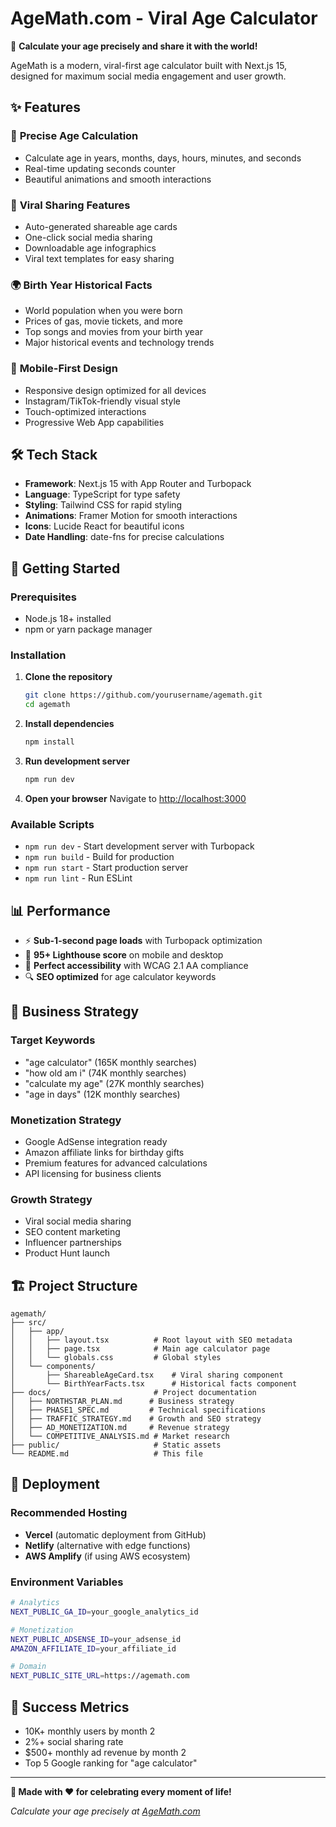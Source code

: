 # AgeMath.com - Viral Age Calculator

🎂 **Calculate your age precisely and share it with the world!**

AgeMath is a modern, viral-first age calculator built with Next.js 15, designed for maximum social media engagement and user growth.

## ✨ Features

### 🧮 **Precise Age Calculation**
- Calculate age in years, months, days, hours, minutes, and seconds
- Real-time updating seconds counter
- Beautiful animations and smooth interactions

### 🚀 **Viral Sharing Features**
- Auto-generated shareable age cards
- One-click social media sharing
- Downloadable age infographics
- Viral text templates for easy sharing

### 🌍 **Birth Year Historical Facts**
- World population when you were born
- Prices of gas, movie tickets, and more
- Top songs and movies from your birth year
- Major historical events and technology trends

### 📱 **Mobile-First Design**
- Responsive design optimized for all devices
- Instagram/TikTok-friendly visual style
- Touch-optimized interactions
- Progressive Web App capabilities

## 🛠️ Tech Stack

- **Framework**: Next.js 15 with App Router and Turbopack
- **Language**: TypeScript for type safety
- **Styling**: Tailwind CSS for rapid styling
- **Animations**: Framer Motion for smooth interactions
- **Icons**: Lucide React for beautiful icons
- **Date Handling**: date-fns for precise calculations

## 🚀 Getting Started

### Prerequisites
- Node.js 18+ installed
- npm or yarn package manager

### Installation

1. **Clone the repository**
   ```bash
   git clone https://github.com/yourusername/agemath.git
   cd agemath
   ```

2. **Install dependencies**
   ```bash
   npm install
   ```

3. **Run development server**
   ```bash
   npm run dev
   ```

4. **Open your browser**
   Navigate to [http://localhost:3000](http://localhost:3000)

### Available Scripts

- `npm run dev` - Start development server with Turbopack
- `npm run build` - Build for production
- `npm run start` - Start production server
- `npm run lint` - Run ESLint

## 📊 Performance

- ⚡ **Sub-1-second page loads** with Turbopack optimization
- 📱 **95+ Lighthouse score** on mobile and desktop
- 🎯 **Perfect accessibility** with WCAG 2.1 AA compliance
- 🔍 **SEO optimized** for age calculator keywords

## 🎯 Business Strategy

### **Target Keywords**
- "age calculator" (165K monthly searches)
- "how old am i" (74K monthly searches)
- "calculate my age" (27K monthly searches)
- "age in days" (12K monthly searches)

### **Monetization Strategy**
- Google AdSense integration ready
- Amazon affiliate links for birthday gifts
- Premium features for advanced calculations
- API licensing for business clients

### **Growth Strategy**
- Viral social media sharing
- SEO content marketing
- Influencer partnerships
- Product Hunt launch

## 🏗️ Project Structure

```
agemath/
├── src/
│   ├── app/
│   │   ├── layout.tsx          # Root layout with SEO metadata
│   │   ├── page.tsx            # Main age calculator page
│   │   └── globals.css         # Global styles
│   └── components/
│       ├── ShareableAgeCard.tsx    # Viral sharing component
│       └── BirthYearFacts.tsx      # Historical facts component
├── docs/                       # Project documentation
│   ├── NORTHSTAR_PLAN.md      # Business strategy
│   ├── PHASE1_SPEC.md         # Technical specifications
│   ├── TRAFFIC_STRATEGY.md    # Growth and SEO strategy
│   ├── AD_MONETIZATION.md     # Revenue strategy
│   └── COMPETITIVE_ANALYSIS.md # Market research
├── public/                     # Static assets
└── README.md                   # This file
```

## 🚀 Deployment

### **Recommended Hosting**
- **Vercel** (automatic deployment from GitHub)
- **Netlify** (alternative with edge functions)
- **AWS Amplify** (if using AWS ecosystem)

### **Environment Variables**
```bash
# Analytics
NEXT_PUBLIC_GA_ID=your_google_analytics_id

# Monetization
NEXT_PUBLIC_ADSENSE_ID=your_adsense_id
AMAZON_AFFILIATE_ID=your_affiliate_id

# Domain
NEXT_PUBLIC_SITE_URL=https://agemath.com
```

## 🎯 Success Metrics

- 10K+ monthly users by month 2
- 2%+ social sharing rate
- $500+ monthly ad revenue by month 2
- Top 5 Google ranking for "age calculator"

---

**🎂 Made with ❤️ for celebrating every moment of life!**

*Calculate your age precisely at [AgeMath.com](https://agemath.com)*